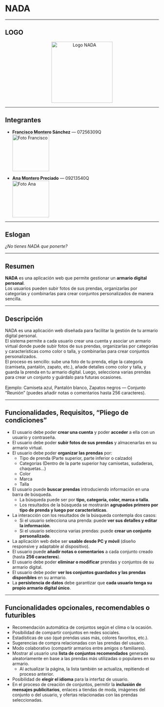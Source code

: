 # NADA

---

## LOGO  
<p align="center">
  <img src="images/logo.png" alt="Logo NADA" width="200"/>
</p>

---

## Integrantes
- **Francisco Montero Sánchez** — 07256309Q  
  <img src="images/francisco.jpg" alt="Foto Francisco" width="120"/>

- **Ana Montero Preciado** — 09213540Q  
  <img src="images/ana.jpg" alt="Foto Ana" width="120"/>
---

## Eslogan    
*¿No tienes NADA que ponerte?* 

---

## Resumen

**NADA** es una aplicación web que permite gestionar un **armario digital personal**.  
Los usuarios pueden subir fotos de sus prendas, organizarlas por categorías y combinarlas para crear conjuntos personalizados de manera sencilla.

---

## Descripción  
NADA es una aplicación web diseñada para facilitar la gestión de tu armario digital personal. <br>
El sistema permite a cada usuario crear una cuenta y asociar un armario virtual donde puede subir fotos de sus prendas, organizarlas por categorías y características como color o talla, y combinarlas para crear conjuntos personalizados.<br>
El proceso es sencillo: sube una foto de tu prenda, elige la categoría (camiseta, pantalón, zapato, etc.), añade detalles como color y talla, y guarda la prenda en tu armario digital. Luego, selecciona varias prendas para crear un conjunto y guárdalo para futuras ocasiones.<br><br>
Ejemplo: Camiseta azul, Pantalón blanco, Zapatos negros — Conjunto “Reunión” (puedes añadir notas o comentarios hasta 256 caracteres).

---

## Funcionalidades, Requisitos, “Pliego de condiciones”  
- El usuario debe poder **crear una cuenta** y poder **acceder** a ella con un usuario y contraseña.
- El usuario debe poder **subir fotos de sus prendas** y almacenarlas en su armario virtual.
- El usuario debe poder **organizar las prendas** por:
    - Tipo de prenda (Parte superior, parte inferior o calzado)
    - Categorías (Dentro de la parte superior hay camisetas, sudaderas, chaquetas...)
    - Color
    - Marca
    - Talla
- El usuario puede **buscar prendas** introduciendo información en una barra de búsqueda.
    - La búsqueda puede ser por **tipo, categoría, color, marca o talla**.
    - Los resultados de la búsqueda se mostrarán **agrupados primero por tipo de prenda y luego por características**.
- La interacción con los resultados de la búsqueda contempla dos casos:
    - Si el usuario selecciona una prenda: puede **ver sus detalles y editar la información**.
    - Si el usuario selecciona varias prendas: puede **crear un conjunto personalizado**.
- La aplicación web debe ser **usable desde PC y móvil** (diseño responsive y adaptable al dispositivo).
- El usuario puede **añadir notas o comentarios** a cada conjunto creado (hasta **256 caracteres**).
- El usuario debe poder **eliminar o modificar** prendas y conjuntos de su armario digital.
- El usuario debe poder **ver los conjuntos guardados y las prendas disponibles** en su armario.
- La **persistencia de datos** debe garantizar que **cada usuario tenga su propio armario digital único**.

---

## Funcionalidades opcionales, recomendables o futuribles
- Recomendación automática de conjuntos según el clima o la ocasión.
- Posibilidad de compartir conjuntos en redes sociales.
- Estadísticas de uso (qué prendas usas más, colores favoritos, etc.).
- Sugerencias de compra relacionadas con las prendas del usuario.
- Modo colaborativo (compartir armarios entre amigos o familiares).
- Mostrar al usuario una **lista de conjuntos recomendados** generada aleatoriamente en base a las prendas más utilizadas o populares en su armario.
    - Al actualizar la página, la lista también se actualiza, repitiendo el proceso anterior.
- Posibilidad de **elegir el idioma** para la interfaz de usuario.
- En el proceso de creación de conjuntos, permitir la **inclusión de mensajes publicitarios**, enlaces a tiendas de moda, imágenes del conjunto o del usuario, y ofertas relacionadas con las prendas seleccionadas.




